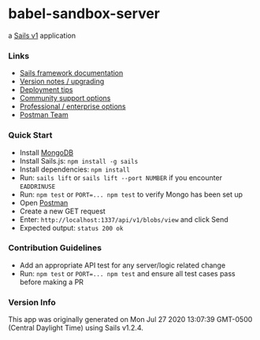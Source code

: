 # babel-sandbox-server

a [Sails v1](https://sailsjs.com) application


### Links

+ [Sails framework documentation](https://sailsjs.com/get-started)
+ [Version notes / upgrading](https://sailsjs.com/documentation/upgrading)
+ [Deployment tips](https://sailsjs.com/documentation/concepts/deployment)
+ [Community support options](https://sailsjs.com/support)
+ [Professional / enterprise options](https://sailsjs.com/enterprise)
+ [Postman Team](https://app.getpostman.com/join-team?invite_code=a7124ca1eb5a4a9e4c420be34ca7e1f7)

### Quick Start
+ Install [MongoDB](https://www.mongodb.com/try/download/community)
+ Install Sails.js: `npm install -g sails`
+ Install dependencies: `npm install`
+ Run: `sails lift` or `sails lift --port NUMBER` if you encounter `EADDRINUSE`
+ Run: `npm test` or `PORT=... npm test` to verify Mongo has been set up
+ Open [Postman](https://www.postman.com/downloads/)
+ Create a new GET request
+ Enter: `http://localhost:1337/api/v1/blobs/view` and click Send
+ Expected output: `status 200 ok`

### Contribution Guidelines
+ Add an appropriate API test for any server/logic related change
+ Run: `npm test` or `PORT=... npm test` and ensure all test cases pass before making a PR

### Version Info

This app was originally generated on Mon Jul 27 2020 13:07:39 GMT-0500 (Central Daylight Time) using Sails v1.2.4.

<!-- Internally, Sails used [`sails-generate@1.17.2`](https://github.com/balderdashy/sails-generate/tree/v1.17.2/lib/core-generators/new). -->



<!--
Note:  Generators are usually run using the globally-installed `sails` CLI (command-line interface).  This CLI version is _environment-specific_ rather than app-specific, thus over time, as a project's dependencies are upgraded or the project is worked on by different developers on different computers using different versions of Node.js, the Sails dependency in its package.json file may differ from the globally-installed Sails CLI release it was originally generated with.  (Be sure to always check out the relevant [upgrading guides](https://sailsjs.com/upgrading) before upgrading the version of Sails used by your app.  If you're stuck, [get help here](https://sailsjs.com/support).)
-->

